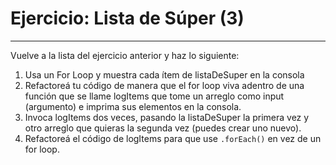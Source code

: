 
# Ejercicio: Lista de Súper \(3\)
___

Vuelve a la lista del ejercicio anterior y haz lo siguiente:

1. Usa un For Loop y muestra cada ítem de listaDeSuper en la consola
2. Refactoreá tu código de manera que el for loop viva adentro de una función que se llame logItems que tome un arreglo como input \(argumento\) e imprima sus elementos en la consola.
3. Invoca logItems dos veces, pasando la listaDeSuper la primera vez y otro arreglo que quieras la segunda vez \(puedes crear uno nuevo\).
4. Refactoreá el código de logItems para que use ``.forEach()`` en vez de un for loop.